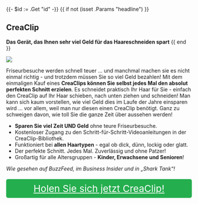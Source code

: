 {{- $id := .Get "id" -}}
{{ if not (isset .Params "headline") }}
## CreaClip

**Das Gerät, das Ihnen sehr viel Geld für das Haareschneiden spart**
{{ end }}

[![](/list/crea-clip-title.jpg)](https://t.gadgetadvisers.com/click/{{$id}})

Friseurbesuche werden schnell teuer ... und manchmal machen sie es nicht einmal richtig - und trotzdem müssen Sie so viel Geld bezahlen! Mit dem einmaligen Kauf eines **CreaClips können Sie selbst jedes Mal den absolut perfekten Schnitt erzielen**. Es schneidet praktisch Ihr Haar für Sie - einfach den CreaClip auf Ihr Haar schieben, nach unten ziehen und schneiden! Man kann sich kaum vorstellen, wie viel Geld dies im Laufe der Jahre einsparen wird ... vor allem, weil man nur diesen einen CreaClip benötigt. Ganz zu schweigen davon, wie toll Sie die ganze Zeit über aussehen werden!

- **Sparen Sie viel Zeit UND Geld** ohne teure Friseurbesuche.
- Kostenloser Zugang zu den Schritt-für-Schritt-Videoanleitungen in der CreaClip-Bibliothek.
- Funktioniert bei **allen Haartypen** - egal ob dick, dünn, lockig oder glatt.
- Der perfekte Schnitt. Jedes Mal. Zuverlässig und ohne Patzer!
- Großartig für alle Altersgruppen - **Kinder, Erwachsene und Senioren**!

*Wie gesehen auf BuzzFeed, im Business Insider und in „Shark Tank“!*

<a href="(https://t.gadgetadvisers.com/click/{{$id}})" style="color: white;">
   <div style="text-align:center;background-color:#25ae4e;margin-bottom:20px;margin-top:20px;width: 100%;-webkit-border-radius: 5px;">
      <div style="color: white; padding: 10px;font-size: 26px;">
      Holen Sie sich jetzt CreaClip!
      </div>
   </div>
</a>